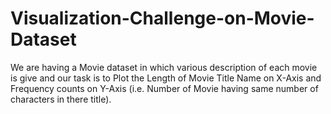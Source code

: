 # Visualization-Challenge-on-Movie-Dataset
We are having a Movie dataset in which various description of each movie is give and our task is to Plot the Length of Movie Title Name on X-Axis and Frequency counts on Y-Axis (i.e. Number of Movie having same number of characters in there title).
